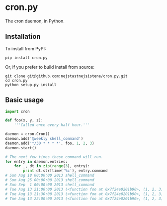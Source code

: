 cron.py
=======

The cron daemon, in Python.

## Installation

To install from PyPI:

    pip install cron.py

Or, if you prefer to build install from source:

    git clone git@github.com:nejstastnejsistene/cron.py.git
    cd cron.py
    python setup.py install

## Basic usage

```python
import cron

def foo(x, y, z):
    '''Called once every half hour.'''

daemon = cron.Cron()
daemon.add('@weekly shell_command')
daemon.add('*/30 * * * *', foo, 1, 2, 3)
daemon.start()

# The next few times these command will run.
for entry in daemon.entries:
    for _, dt in zip(range(3), entry):
        print dt.strftime('%c'), entry.command
# Sun Aug 18 00:00:00 2013 shell_command
# Sun Aug 25 00:00:00 2013 shell_command
# Sun Sep  1 00:00:00 2013 shell_command
# Tue Aug 13 21:00:00 2013 (<function foo at 0x7f24e0201b90>, (1, 2, 3), {})
# Tue Aug 13 21:30:00 2013 (<function foo at 0x7f24e0201b90>, (1, 2, 3), {})
# Tue Aug 13 22:00:00 2013 (<function foo at 0x7f24e0201b90>, (1, 2, 3), {})
```
